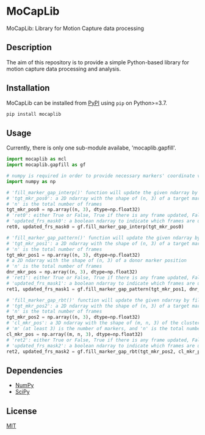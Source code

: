 # MoCapLib
MoCapLib: Library for Motion Capture data processing

## Description
The aim of this repository is to provide a simple Python-based library for motion capture data processing and analysis.

## Installation
MoCapLib can be installed from [PyPI](https://pypi.org/project/mocaplib/) using ```pip``` on Python>=3.7.

```bash
pip install mocaplib
```

## Usage
Currently, there is only one sub-module availabe, 'mocaplib.gapfill'.
```python
import mocaplib as mcl
import mocaplib.gapfill as gf

# numpy is required in order to provide necessary markers' coordinate values
import numpy as np

# 'fill_marker_gap_interp()' function will update the given ndarray by filling its gaps using bspline interpolation
# 'tgt_mkr_pos0': a 2D ndarray with the shape of (n, 3) of a target marker position to fill the gaps
# 'n' is the total number of frames
tgt_mkr_pos0 = np.array((n, 3), dtype=np.float32)
# 'ret0': either True or False, True if there is any frame updated, False if there is no frame updated
# 'updated_frs_mask0': a boolean ndarray to indicate which frames are updated
ret0, updated_frs_mask0 = gf.fill_marker_gap_interp(tgt_mkr_pos0)

# 'fill_marker_gap_pattern()' function will update the given ndarray by filling its gaps using a donor marker
# 'tgt_mkr_pos1': a 2D ndarray with the shape of (n, 3) of a target marker position to fill the gaps
# 'n' is the total number of frames
tgt_mkr_pos1 = np.array((n, 3), dtype=np.float32)
# a 2D ndarray with the shape of (n, 3) of a donor marker position
# 'n' is the total number of frames
dnr_mkr_pos = np.array((n, 3), dtype=np.float32)
# 'ret1': either True or False, True if there is any frame updated, False if there is no frame updated
# 'updated_frs_mask1': a boolean ndarray to indicate which frames are updated
ret1, updated_frs_mask1 = gf.fill_marker_gap_pattern(tgt_mkr_pos1, dnr_mkr_pos)

# 'fill_marker_gap_rbt()' function will update the given ndarray by filling its gaps using a cluster of 3 markers
# 'tgt_mkr_pos2': a 2D ndarray with the shape of (n, 3) of a target marker position to fill the gaps
# 'n' is the total number of frames
tgt_mkr_pos2 = np.array((n, 3), dtype=np.float32)
# 'cl_mkr_pos': a 3D ndarray with the shape of (m, n, 3) of the cluster markers
# 'm' (at least 3) is the number of markers, and 'n' is the total number of frames
cl_mkr_pos = np.array((m, n, 3), dtype=np.float32)
# 'ret2': either True or False, True if there is any frame updated, False if there is no frame updated
# 'updated_frs_mask2': a boolean ndarray to indicate which frames are updated
ret2, updated_frs_mask2 = gf.fill_marker_gap_rbt(tgt_mkr_pos2, cl_mkr_pos)
```
## Dependencies
- [NumPy](https://numpy.org/)
- [SciPy](https://www.scipy.org/)

## License
[MIT](https://choosealicense.com/licenses/mit/)
